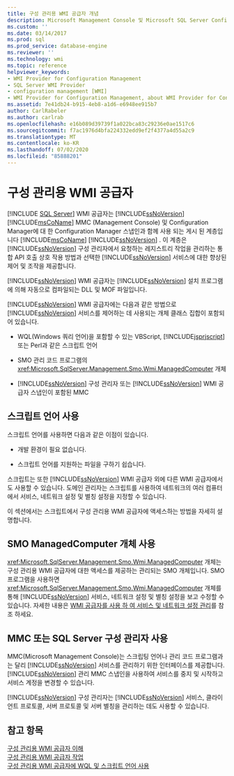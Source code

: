```yaml
---
title: 구성 관리용 WMI 공급자 개념
description: Microsoft Management Console 및 Microsoft SQL Server Configuration Manager에서 SQL Server 구성 관리자 사용 되는 WMI 공급자에 대해 알아봅니다.
ms.custom: ''
ms.date: 03/14/2017
ms.prod: sql
ms.prod_service: database-engine
ms.reviewer: ''
ms.technology: wmi
ms.topic: reference
helpviewer_keywords:
- WMI Provider for Configuration Management
- SQL Server WMI Provider
- configuration management [WMI]
- WMI Provider for Configuration Management, about WMI Provider for Configuration Management
ms.assetid: 7e41db24-b915-4eb8-a1d6-e6948ee915b7
author: CarlRabeler
ms.author: carlrab
ms.openlocfilehash: e16b089d39739f1a022bca83c29236e0ae1517c6
ms.sourcegitcommit: f7ac1976d4bfa224332edd9ef2f4377a4d55a2c9
ms.translationtype: MT
ms.contentlocale: ko-KR
ms.lasthandoff: 07/02/2020
ms.locfileid: "85888201"
---
```

# <a name="wmi-provider-for-configuration-management"></a>구성 관리용 WMI 공급자
[!INCLUDE [SQL Server](../../includes/applies-to-version/sqlserver.md)]
  WMI 공급자는 [!INCLUDE[ssNoVersion](../../includes/ssnoversion-md.md)] [!INCLUDE[msCoName](../../includes/msconame-md.md)] MMC (Management Console) 및 Configuration Manager에 대 한 Configuration Manager 스냅인과 함께 사용 되는 게시 된 계층입니다 [!INCLUDE[msCoName](../../includes/msconame-md.md)] [!INCLUDE[ssNoVersion](../../includes/ssnoversion-md.md)] . 이 계층은 [!INCLUDE[ssNoVersion](../../includes/ssnoversion-md.md)] 구성 관리자에서 요청하는 레지스트리 작업을 관리하는 통합 API 호출 상호 작용 방법과 선택한 [!INCLUDE[ssNoVersion](../../includes/ssnoversion-md.md)] 서비스에 대한 향상된 제어 및 조작을 제공합니다.  
  
 [!INCLUDE[ssNoVersion](../../includes/ssnoversion-md.md)] WMI 공급자는 [!INCLUDE[ssNoVersion](../../includes/ssnoversion-md.md)] 설치 프로그램에 의해 자동으로 컴파일되는 DLL 및 MOF 파일입니다.  
  
 [!INCLUDE[ssNoVersion](../../includes/ssnoversion-md.md)] WMI 공급자에는 다음과 같은 방법으로 [!INCLUDE[ssNoVersion](../../includes/ssnoversion-md.md)] 서비스를 제어하는 데 사용되는 개체 클래스 집합이 포함되어 있습니다.  
  
-   WQL(Windows 쿼리 언어)을 포함할 수 있는 VBScript, [!INCLUDE[jsprjscript](../../includes/jsprjscript-md.md)] 또는 Perl과 같은 스크립트 언어  
  
-   SMO 관리 코드 프로그램의 <xref:Microsoft.SqlServer.Management.Smo.Wmi.ManagedComputer> 개체  
  
-   [!INCLUDE[ssNoVersion](../../includes/ssnoversion-md.md)] 구성 관리자 또는 [!INCLUDE[ssNoVersion](../../includes/ssnoversion-md.md)] WMI 공급자 스냅인이 포함된 MMC  
  
## <a name="using-a-script-language"></a>스크립트 언어 사용  
 스크립트 언어를 사용하면 다음과 같은 이점이 있습니다.  
  
-   개발 환경이 필요 없습니다.  
  
-   스크립트 언어를 지원하는 파일을 구하기 쉽습니다.  
  
 스크립트는 또한 [!INCLUDE[ssNoVersion](../../includes/ssnoversion-md.md)] WMI 공급자 외에 다른 WMI 공급자에서도 사용할 수 있습니다. 도메인 관리자는 스크립트를 사용하여 네트워크의 여러 컴퓨터에서 서비스, 네트워크 설정 및 별칭 설정을 지정할 수 있습니다.  
  
 이 섹션에서는 스크립트에서 구성 관리용 WMI 공급자에 액세스하는 방법을 자세히 설명합니다.  
  
## <a name="using-the-smo-managedcomputer-object"></a>SMO ManagedComputer 개체 사용  
 <xref:Microsoft.SqlServer.Management.Smo.Wmi.ManagedComputer> 개체는 구성 관리용 WMI 공급자에 대한 액세스를 제공하는 관리되는 SMO 개체입니다. SMO 프로그램을 사용하면 <xref:Microsoft.SqlServer.Management.Smo.Wmi.ManagedComputer> 개체를 통해 [!INCLUDE[ssNoVersion](../../includes/ssnoversion-md.md)] 서비스, 네트워크 설정 및 별칭 설정을 보고 수정할 수 있습니다. 자세한 내용은 [WMI 공급자를 사용 하 여 서비스 및 네트워크 설정 관리](../../relational-databases/server-management-objects-smo/tasks/managing-services-and-network-settings-by-using-wmi-provider.md)를 참조 하세요.  
  
## <a name="using-the-microsoft-management-console-or-sql-server-configuration-manager"></a>MMC 또는 SQL Server 구성 관리자 사용  
 MMC(Microsoft Management Console)는 스크립팅 언어나 관리 코드 프로그램과는 달리 [!INCLUDE[ssNoVersion](../../includes/ssnoversion-md.md)] 서비스를 관리하기 위한 인터페이스를 제공합니다. [!INCLUDE[ssNoVersion](../../includes/ssnoversion-md.md)] 관리 MMC 스냅인을 사용하여 서비스를 중지 및 시작하고 서비스 계정을 변경할 수 있습니다.  
  
 [!INCLUDE[ssNoVersion](../../includes/ssnoversion-md.md)] 구성 관리자는 [!INCLUDE[ssNoVersion](../../includes/ssnoversion-md.md)] 서비스, 클라이언트 프로토콜, 서버 프로토콜 및 서버 별칭을 관리하는 데도 사용할 수 있습니다.  
  
## <a name="see-also"></a>참고 항목  
 [구성 관리용 WMI 공급자 이해](../../relational-databases/wmi-provider-configuration/understanding-the-wmi-provider-for-configuration-management.md)   
 [구성 관리용 WMI 공급자 작업](../../relational-databases/wmi-provider-configuration/working-with-the-wmi-provider-for-configuration-management.md)   
 [구성 관리용 WMI 공급자에 WQL 및 스크립트 언어 사용](../../relational-databases/wmi-provider-configuration/using-wql-and-scripting-languages-with-the-wmi-provider.md)  
  
  
